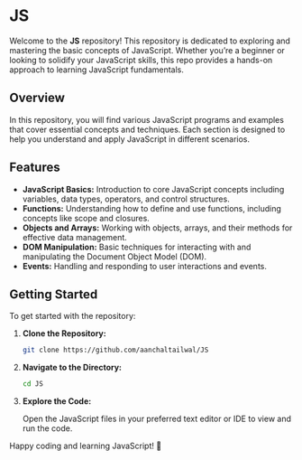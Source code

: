

# JS

Welcome to the **JS** repository! This repository is dedicated to exploring and mastering the basic concepts of JavaScript. Whether you’re a beginner or looking to solidify your JavaScript skills, this repo provides a hands-on approach to learning JavaScript fundamentals.

## Overview

In this repository, you will find various JavaScript programs and examples that cover essential concepts and techniques. Each section is designed to help you understand and apply JavaScript in different scenarios.

## Features

- **JavaScript Basics:** Introduction to core JavaScript concepts including variables, data types, operators, and control structures.
- **Functions:** Understanding how to define and use functions, including concepts like scope and closures.
- **Objects and Arrays:** Working with objects, arrays, and their methods for effective data management.
- **DOM Manipulation:** Basic techniques for interacting with and manipulating the Document Object Model (DOM).
- **Events:** Handling and responding to user interactions and events.

## Getting Started

To get started with the repository:

1. **Clone the Repository:**

   ```bash
   git clone https://github.com/aanchaltailwal/JS
   ```

2. **Navigate to the Directory:**

   ```bash
   cd JS
   ```

3. **Explore the Code:**

   Open the JavaScript files in your preferred text editor or IDE to view and run the code.

Happy coding and learning JavaScript! 🚀

